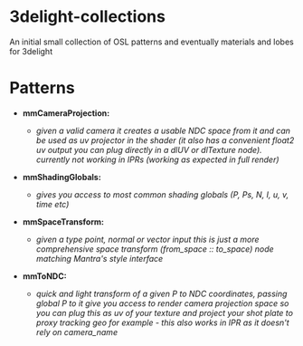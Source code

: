 # 3delight-collections
An initial small collection of OSL patterns and eventually materials and lobes for 3delight

# Patterns

- **mmCameraProjection:**
    - *given a valid camera it creates a usable NDC space from it and can be used as uv projector in the shader (it also has a convenient float2 uv output you can plug directly in a dlUV or dlTexture node). currently not working in IPRs (working as expected in full render)*
    
- **mmShadingGlobals:**
    - *gives you access to most common shading globals (P, Ps, N, I, u, v, time etc)*

- **mmSpaceTransform:**
    - *given a type point, normal or vector input this is just a more comprehensive space transform (from_space :: to_space) node matching Mantra's style interface*

- **mmToNDC:**
    - *quick and light transform of a given P to NDC coordinates, passing global P to it give you access to render camera projection space so you can plug this as uv of your texture and project your shot plate to proxy tracking geo for example - this also works in IPR as it doesn't rely on camera_name*
